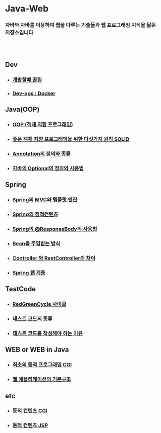 # Java-Web

### 자바와 자바를 이용하여 웹을 다루는 기술들과 웹 프로그래밍 지식을 닮은 저장소입니다

<br>
<br>

## Dev
* ### [개발할때 꿀팁](/Dev/DevTip.md)
* ### [Dev-ops : Docker](/Dev-ops/Docker.md)

## Java(OOP)
* ### [OOP (객채 지향 프로그래밍)](/OOP/oop.md)
* ### [좋은 객채 지향 프로그래밍을 위한 다섯가지 원칙 SOLID](/OOP/SOLID.md)
* ### [Annotation의 정의와 종류](/Java/Annotation/README.md)
* ### [자바의 Optional의 정의와 사용법](/Java/Optional.md)

## Spring
* ### [Spring의 MVC와 템플릿 엔진](/Spring/MVC.md)
* ### [Spring의 정적컨텐츠](/Spring/StaticContent.md)
* ### [Spring의 @ResponseBody의 사용법](/Spring/ResponseBody.md)
* ### [Bean을 주입받는 방식](/Spring/GetBean.md)
* ### [Controller 와 RestController의 차이](/Spring/RestConOrCon.md)
* ### [Spring 웹 계층](/Spring/StaticContent.md)

## TestCode
* ### [RedGreenCycle 사이클](Spring/TestCode/RedGreenCycle.md)
* ### [테스트 코드의 종류](/Spring/TestCode/TDD-UnitTest.md)
* ### [테스트 코드를 작성해야 하는 이유](/Spring/TestCode/WhyTestCode.md)

## WEB or WEB in Java
* ### [최초의 동적 프로그래밍 CGI](/WEB/DynamicContent/CGI.md)
* ### [웹 애플리케이션의 기본구조 ](/WEB/WebApplication.md)

## etc
* ### [동적 컨텐츠 CGI](/WEB/DynamicContent/CGI.md)
* ### [동적 컨텐츠 JSP](/WEB/DynamicContent/JSP.md)
